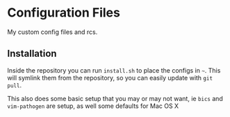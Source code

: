 Configuration Files
===================

My custom config files and rcs.

Installation
------------

Inside the repository you can run `install.sh` to place the configs in `~`.
This will symlink them from the repository, so you can easily update with `git
pull`.

This also does some basic setup that you may or may not want, ie `bics` and
`vim-pathogen` are setup, as well some defaults for Mac OS X
